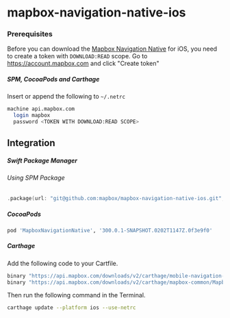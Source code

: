 # mapbox-navigation-native-ios

### Prerequisites

Before you can download the [Mapbox Navigation Native](https://github.com/mapbox/mapbox-navigation-native) for iOS, you need to create a token with `DOWNLOAD:READ` scope.
Go to https://account.mapbox.com and click "Create token"

##### SPM, CocoaPods and Carthage
Insert or append the following to `~/.netrc`

```bash
machine api.mapbox.com
  login mapbox
  password <TOKEN WITH DOWNLOAD:READ SCOPE>
```

## Integration

##### Swift Package Manager

###### Using SPM Package

```swift
.package(url: "git@github.com:mapbox/mapbox-navigation-native-ios.git", from: "300.0.1-SNAPSHOT.0202T1147Z.0f3e9f0"),
```

##### CocoaPods

```ruby
pod 'MapboxNavigationNative', '300.0.1-SNAPSHOT.0202T1147Z.0f3e9f0'
```

##### Carthage

Add the following code to your Cartfile.

```bash
binary "https://api.mapbox.com/downloads/v2/carthage/mobile-navigation-native/MapboxNavigationNative.json" == 300.0.1-SNAPSHOT.0202T1147Z.0f3e9f0
binary "https://api.mapbox.com/downloads/v2/carthage/mapbox-common/MapboxCommon-ios.json" == 24.1.0
```

Then run the following command in the Terminal.
```bash
carthage update --platform ios --use-netrc
```
